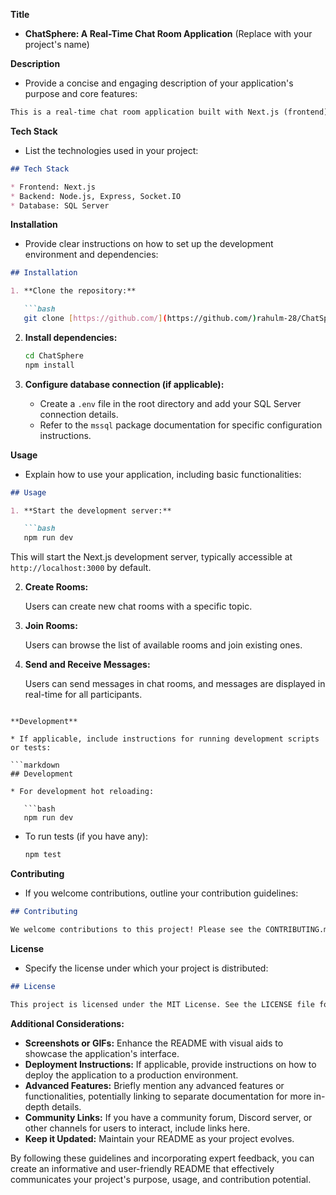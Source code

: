 **Title**

* **ChatSphere: A Real-Time Chat Room Application** (Replace with your project's name)

**Description**

* Provide a concise and engaging description of your application's purpose and core features:

```markdown
This is a real-time chat room application built with Next.js (frontend), Node.js with Express and Socket.IO (backend), and SQL Server (database). It allows users to create chat rooms with specific topics, join existing rooms, and chat with others in real-time.
```

**Tech Stack**

* List the technologies used in your project:

```markdown
## Tech Stack

* Frontend: Next.js
* Backend: Node.js, Express, Socket.IO
* Database: SQL Server
```

**Installation**

* Provide clear instructions on how to set up the development environment and dependencies:

```markdown
## Installation

1. **Clone the repository:**

   ```bash
   git clone [https://github.com/](https://github.com/)rahulm-28/ChatSphere.git
   ```

2. **Install dependencies:**

   ```bash
   cd ChatSphere
   npm install
   ```

3. **Configure database connection (if applicable):**

   - Create a `.env` file in the root directory and add your SQL Server connection details.
   - Refer to the `mssql` package documentation for specific configuration instructions.

**Usage**

* Explain how to use your application, including basic functionalities:

```markdown
## Usage

1. **Start the development server:**

   ```bash
   npm run dev
   ```

   This will start the Next.js development server, typically accessible at `http://localhost:3000` by default.

2. **Create Rooms:**

   Users can create new chat rooms with a specific topic.

3. **Join Rooms:**

   Users can browse the list of available rooms and join existing ones.

4. **Send and Receive Messages:**

   Users can send messages in chat rooms, and messages are displayed in real-time for all participants.
```

**Development**

* If applicable, include instructions for running development scripts or tests:

```markdown
## Development

* For development hot reloading:

   ```bash
   npm run dev
   ```

* To run tests (if you have any):

   ```bash
   npm test
   ```

**Contributing**

* If you welcome contributions, outline your contribution guidelines:

```markdown
## Contributing

We welcome contributions to this project! Please see the CONTRIBUTING.md file for details on how to submit pull requests.
```

**License**

* Specify the license under which your project is distributed:

```markdown
## License

This project is licensed under the MIT License. See the LICENSE file for details.
```

**Additional Considerations:**

* **Screenshots or GIFs:** Enhance the README with visual aids to showcase the application's interface.
* **Deployment Instructions:** If applicable, provide instructions on how to deploy the application to a production environment.
* **Advanced Features:** Briefly mention any advanced features or functionalities, potentially linking to separate documentation for more in-depth details.
* **Community Links:** If you have a community forum, Discord server, or other channels for users to interact, include links here.
* **Keep it Updated:** Maintain your README as your project evolves.

By following these guidelines and incorporating expert feedback, you can create an informative and user-friendly README that effectively communicates your project's purpose, usage, and contribution potential.
